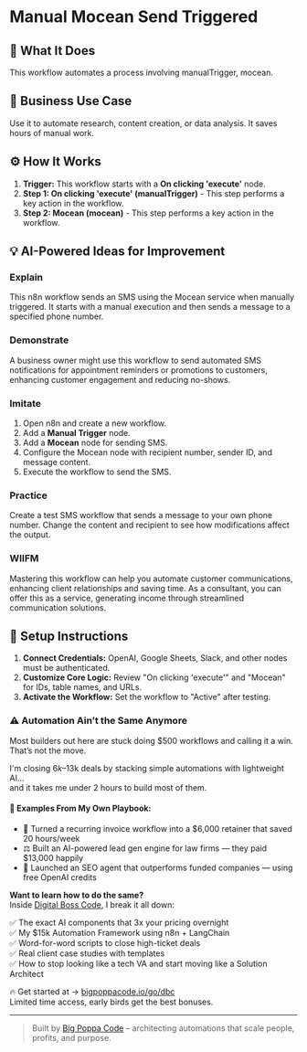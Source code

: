 # Manual Mocean Send Triggered

## 🚀 What It Does
This workflow automates a process involving manualTrigger, mocean.

## 💼 Business Use Case
Use it to automate research, content creation, or data analysis. It saves hours of manual work.

## ⚙️ How It Works
1.  **Trigger:** This workflow starts with a **On clicking 'execute'** node.
2. **Step 1: On clicking 'execute' (manualTrigger)** - This step performs a key action in the workflow.
3. **Step 2: Mocean (mocean)** - This step performs a key action in the workflow.

## 💡 AI-Powered Ideas for Improvement
### Explain
This n8n workflow sends an SMS using the Mocean service when manually triggered. It starts with a manual execution and then sends a message to a specified phone number.

### Demonstrate
A business owner might use this workflow to send automated SMS notifications for appointment reminders or promotions to customers, enhancing customer engagement and reducing no-shows.

### Imitate
1. Open n8n and create a new workflow.
2. Add a **Manual Trigger** node.
3. Add a **Mocean** node for sending SMS.
4. Configure the Mocean node with recipient number, sender ID, and message content.
5. Execute the workflow to send the SMS.

### Practice
Create a test SMS workflow that sends a message to your own phone number. Change the content and recipient to see how modifications affect the output.

### WIIFM
Mastering this workflow can help you automate customer communications, enhancing client relationships and saving time. As a consultant, you can offer this as a service, generating income through streamlined communication solutions.

## 🔧 Setup Instructions
1. **Connect Credentials:** OpenAI, Google Sheets, Slack, and other nodes must be authenticated.
2. **Customize Core Logic:** Review "On clicking 'execute'" and "Mocean" for IDs, table names, and URLs.
3. **Activate the Workflow:** Set the workflow to "Active" after testing.

### ⚠️ Automation Ain’t the Same Anymore

Most builders out here are stuck doing $500 workflows and calling it a win.  
That’s not the move.  

I'm closing $6k–$13k deals by stacking simple automations with lightweight AI...  
and it takes me under 2 hours to build most of them.

#### 🧠 Examples From My Own Playbook:
- 🔁 Turned a recurring invoice workflow into a $6,000 retainer that saved 20 hours/week  
- ⚖️ Built an AI-powered lead gen engine for law firms — they paid $13,000 happily  
- 🚀 Launched an SEO agent that outperforms funded companies — using free OpenAI credits  

**Want to learn how to do the same?**  
Inside [Digital Boss Code](https://bigpoppacode.io/go/dbc), I break it all down:

✅ The exact AI components that 3x your pricing overnight  
✅ My $15k Automation Framework using n8n + LangChain  
✅ Word-for-word scripts to close high-ticket deals  
✅ Real client case studies with templates  
✅ How to stop looking like a tech VA and start moving like a Solution Architect  

🔥 Get started at → [bigpoppacode.io/go/dbc](https://bigpoppacode.io/go/dbc)  
Limited time access, early birds get the best bonuses.

---
> Built by [Big Poppa Code](https://bigpoppacode.io) – architecting automations that scale people, profits, and purpose.
